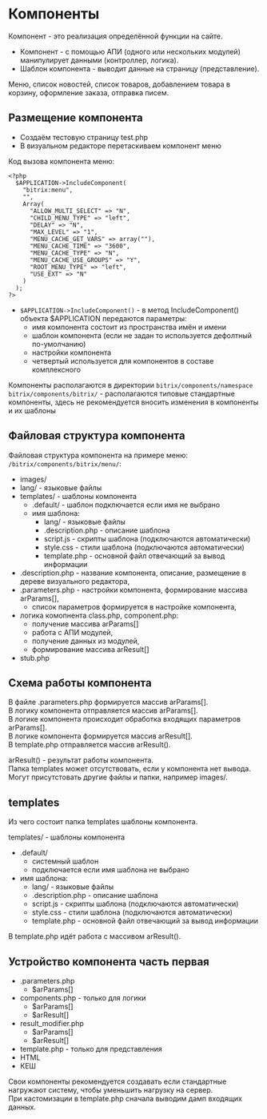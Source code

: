 # Компоненты
Компонент - это реализация определённой функции на сайте.
- Компонент - с помощью АПИ (одного или нескольких модулей) манипулирует данными (контроллер, логика).
- Шаблон компонента - выводит данные на страницу (представление).

Меню, список новостей, список товаров, добавлением товара в корзину, оформление заказа, отправка писем.

## Размещение компонента
- Создаём тестовую страницу test.php
- В визуальном редакторе перетаскиваем компонент меню

Код вызова компонента меню:

    <?php
      $APPLICATION->IncludeComponent(
        "bitrix:menu",
        "",
        Array(
          "ALLOW_MULTI_SELECT" => "N",
          "CHILD_MENU_TYPE" => "left",
          "DELAY" => "N",
          "MAX_LEVEL" => "1",
          "MENU_CACHE_GET_VARS" => array(""),
          "MENU_CACHE_TIME" => "3600",
          "MENU_CACHE_TYPE" => "N",
          "MENU_CACHE_USE_GROUPS" => "Y",
          "ROOT_MENU_TYPE" => "left",
          "USE_EXT" => "N"
        )
      );
    ?>

- `$APPLICATION->IncludeComponent()` - в метод IncludeComponent() объекта $APPLICATION передаются параметры:
  - имя компонента состоит из пространства имён и имени
  - шаблон компонента (если не задан то используется дефолтный по-умолчанию)
  - настройки компонента
  - четвертый используется для компонентов в составе комплексного

Компоненты располагаются в директории `bitrix/components/namespace`  
`bitrix/components/bitrix/` - располагаются типовые стандартные компоненты, здесь не рекомендуется вносить изменения в компоненты и их шаблоны

## Файловая структура компонента
Файловая структура компонента на примере меню: `/bitrix/components/bitrix/menu/`:
- images/
- lang/ - языковые файлы
- templates/ - шаблоны компонента
  - .default/ - шаблон подключается если имя не выбрано
  - имя шаблона:
    - lang/ - языковые файлы
    - .description.php - описание шаблона
    - script.js - скрипты шаблона (подключаются автоматически)
    - style.css - стили шаблона (подключаются автоматически)
    - template.php - основной файл отвечающий за вывод информации
- .description.php - название компонента, описание, размещение в дереве визуального редактора,
- .parameters.php - настройки компонента, формирование массива arParams[],
  - список параметров формируется в настройке компонента,
- логика комопнента class.php, component.php:
  - получение массива arParams[]
  - работа с АПИ модулей,
  - получение данных из модулей,
  - формирование массива arResult[]
- stub.php

## Схема работы компонента
В файле .parameters.php формируется массив arParams[].  
В логику компонента отправляется массив arParams[].  
В логике компонента происходит обработка входящих параметров arParams[].  
В логике компонента формируется массив arResult[].  
В template.php отправляется массив arResult().

arResult() - результат работы компонента.  
Папка templates может отсутствовать, если у компонента нет вывода.  
Могут присутстовать другие файлы и папки, например images/.

## templates
Из чего состоит папка templates шаблоны компонента.

templates/ - шаблоны компонента
- .default/
  - системный шаблон
  - подключается если имя шаблона не выбрано
- имя шаблона:
  - lang/ - языковые файлы
  - .description.php - описание шаблона
  - script.js - скрипты шаблона (подключаются автоматически)
  - style.css - стили шаблона (подключаются автоматически)
  - template.php - основной файл отвечающий за вывод информации

В template.php идёт работа с массивом arResult().  

## Устройство компонента часть первая
- .parameters.php
  - $arParams[]
- components.php - только для логики
  - $arParams[]
  - $arResult[]
- result_modifier.php
  - $arParams[]
  - $arResult[]
- template.php - только для представления
- HTML
- КЕШ

Свои компоненты рекомендуется создавать если стандартные нагружают систему, чтобы уменьшить нагрузку на сервер.  
При кастомизации в template.php сначала выводим дамп входящих данных.

